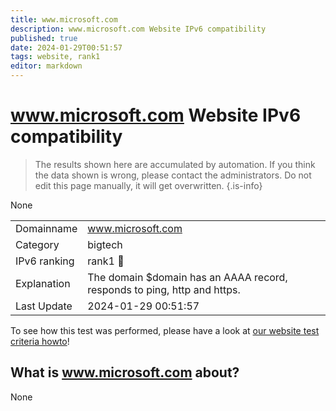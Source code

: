 ```yaml
---
title: www.microsoft.com
description: www.microsoft.com Website IPv6 compatibility
published: true
date: 2024-01-29T00:51:57
tags: website, rank1
editor: markdown
---
```


# www.microsoft.com Website IPv6 compatibility

> The results shown here are accumulated by automation. If you think the data shown is wrong, please contact the administrators. 
> Do not edit this page manually, it will get overwritten.
{.is-info}

None


|   |   |
| - | - |
| Domainname | www.microsoft.com
| Category | bigtech |
| IPv6 ranking | rank1 :1st_place_medal: |
| Explanation | The domain $domain has an AAAA record, responds to ping, http and https. |
| Last Update | 2024-01-29 00:51:57 |

To see how this test was performed, please have a look at [our website test criteria howto](/howto/testcriteria/website)!


## What is www.microsoft.com about?
None
